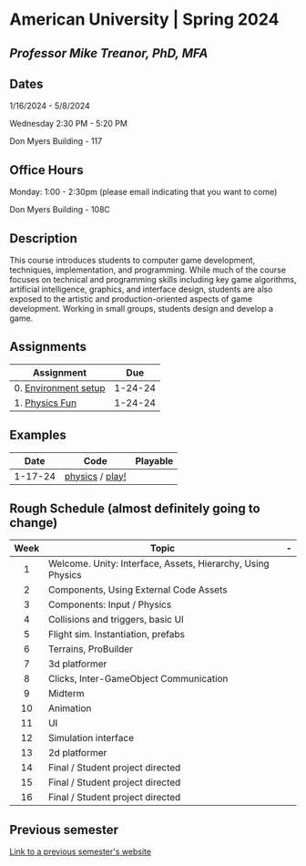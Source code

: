# American University | Spring 2024
## *Professor Mike Treanor, PhD, MFA*

## Dates
1/16/2024 - 5/8/2024

Wednesday 2:30 PM - 5:20 PM

Don Myers Building - 117

## Office Hours

Monday: 1:00 - 2:30pm (please email indicating that you want to come)

Don Myers Building - 108C

## Description
This course introduces students to computer game development, techniques, implementation, and programming. While much of the course focuses on technical and programming skills including key game algorithms, artificial intelligence, graphics, and interface design, students are also exposed to the artistic and production-oriented aspects of game development. Working in small groups, students design and develop a game.

<!-- ![The test image](images/test.png) -->

<!-- <img src="./images/test.png" width="100"> -->

## Assignments

| Assignment | Due |
| --- | --- |
| 0. [Environment setup](./assignments/setup.html) | 1-24-24 |
| 1. [Physics Fun](./assignments/physics.html) | 1-24-24 |

## Examples
| Date | Code | Playable |
| --- | --- | --- |
| 1-17-24 | [physics](./examples/physics/assets) / [play!](./games/physics) |

## Rough Schedule (almost definitely going to change)

| Week | Topic | - |
| :---: | --- | --- |
| 1 | Welcome. Unity: Interface, Assets, Hierarchy, Using Physics |  |
| 2 | Components, Using External Code Assets |  |
| 3 | Components: Input / Physics |  |
| 4 | Collisions and triggers, basic UI |  |
| 5 | Flight sim. Instantiation, prefabs |  |
| 6 | Terrains, ProBuilder |  |
| 7 | 3d platformer |  |
| 8 | Clicks, Inter-GameObject Communication |  |
| 9 | Midterm |  |
| 10 | Animation |  |
| 11 | UI |  |
| 12 | Simulation interface |  |
| 13 | 2d platformer |  |
| 14 | Final / Student project directed | |
| 15 | Final / Student project directed | |
| 16 | Final / Student project directed | |

## Previous semester
[Link to a previous semester's website](http://mtreanor.com/game615-spring2023/web/)